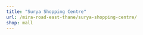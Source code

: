 ```yaml
---
title: "Surya Shopping Centre"
url: /mira-road-east-thane/surya-shopping-centre/
shop: mall
---
```

